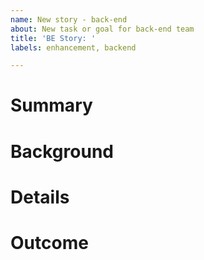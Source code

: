 ```yaml
---
name: New story - back-end
about: New task or goal for back-end team
title: 'BE Story: '
labels: enhancement, backend

---
```


# Summary

<!-- one sentence summary of what needs to be done -->


# Background

<!-- context or information to understand the task and/or why it needs to be done – don't put implementation details here -->


# Details

<!-- details to understand how this task should be completed or carried out – what are the next steps? -->


# Outcome

<!-- one sentence to describe what the end result will be once this ticket is complete -->
